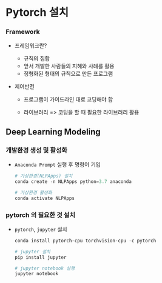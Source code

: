 # Pytorch 설치

### Framework

- 프레임워크란?
  - 규칙의 집합
  - 앞서 개발한 사람들의 지혜와 사례를 활용
  - 정형화된 형태의 규칙으로 만든 프로그램



- 제어반전

  - 프로그램이 가이드라인 대로 코딩해야 함

  - 라이브러리 => 코딩을 할 때 필요한 라이브러리 활용

    

## Deep Learning Modeling

### 개발환경 생성 및 활성화

- `Anaconda Prompt` 실행 후 명령어 기입

  ```powershell
  # 가상환경(NLPApps) 설치
  conda create -n NLPApps python=3.7 anaconda
  ```

  ```powershell
  # 가상환경 활성화
  conda activate NLPApps
  ```

  

### pytorch 외 필요한 것 설치

- `pytorch`, `jupyter` 설치

  ```powershell
  conda install pytorch-cpu torchvision-cpu -c pytorch
  ```

  ```powershell
  # jupyter 설치
  pip install jupyter
  ```

  ```powershell
  # jupyter notebook 실행
  jupyter notebook
  ```

  